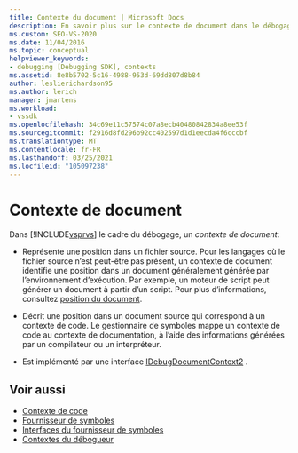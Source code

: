 ```yaml
---
title: Contexte du document | Microsoft Docs
description: En savoir plus sur le contexte de document dans le débogage Visual Studio, qui représente une position dans un fichier source ou une position dans un document source pour un contexte de code.
ms.custom: SEO-VS-2020
ms.date: 11/04/2016
ms.topic: conceptual
helpviewer_keywords:
- debugging [Debugging SDK], contexts
ms.assetid: 8e8b5702-5c16-4988-953d-69dd807d8b84
author: leslierichardson95
ms.author: lerich
manager: jmartens
ms.workload:
- vssdk
ms.openlocfilehash: 34c69e11c57574c07a8ecb40480842834a8ee53f
ms.sourcegitcommit: f2916d8fd296b92cc402597d1d1eecda4f6cccbf
ms.translationtype: MT
ms.contentlocale: fr-FR
ms.lasthandoff: 03/25/2021
ms.locfileid: "105097238"
---
```

# <a name="document-context"></a>Contexte de document
Dans [!INCLUDE[vsprvs](../../code-quality/includes/vsprvs_md.md)] le cadre du débogage, un *contexte de document*:

- Représente une position dans un fichier source. Pour les langages où le fichier source n’est peut-être pas présent, un contexte de document identifie une position dans un document généralement générée par l’environnement d’exécution. Par exemple, un moteur de script peut générer un document à partir d’un script. Pour plus d’informations, consultez [position du document](../../extensibility/debugger/document-position.md).

- Décrit une position dans un document source qui correspond à un contexte de code. Le gestionnaire de symboles mappe un contexte de code au contexte de documentation, à l’aide des informations générées par un compilateur ou un interpréteur.

- Est implémenté par une interface [IDebugDocumentContext2](../../extensibility/debugger/reference/idebugdocumentcontext2.md) .

## <a name="see-also"></a>Voir aussi
- [Contexte de code](../../extensibility/debugger/code-context.md)
- [Fournisseur de symboles](../../extensibility/debugger/symbol-provider.md)
- [Interfaces du fournisseur de symboles](../../extensibility/debugger/reference/symbol-provider-interfaces.md)
- [Contextes du débogueur](../../extensibility/debugger/debugger-contexts.md)
